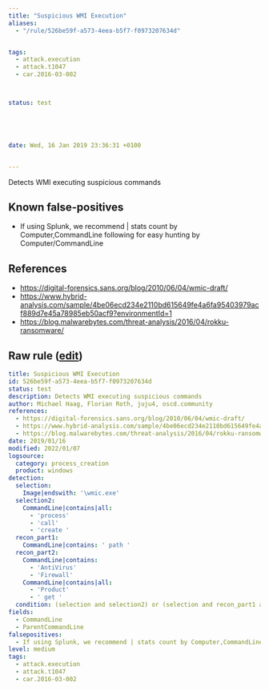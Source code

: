 ```yaml
---
title: "Suspicious WMI Execution"
aliases:
  - "/rule/526be59f-a573-4eea-b5f7-f0973207634d"


tags:
  - attack.execution
  - attack.t1047
  - car.2016-03-002



status: test





date: Wed, 16 Jan 2019 23:36:31 +0100


---
```


Detects WMI executing suspicious commands

<!--more-->


## Known false-positives

* If using Splunk, we recommend | stats count by Computer,CommandLine following for easy hunting by Computer/CommandLine



## References

* https://digital-forensics.sans.org/blog/2010/06/04/wmic-draft/
* https://www.hybrid-analysis.com/sample/4be06ecd234e2110bd615649fe4a6fa95403979acf889d7e45a78985eb50acf9?environmentId=1
* https://blog.malwarebytes.com/threat-analysis/2016/04/rokku-ransomware/


## Raw rule ([edit](https://github.com/SigmaHQ/sigma/edit/master/rules/windows/process_creation/proc_creation_win_susp_wmi_execution.yml))
```yaml
title: Suspicious WMI Execution
id: 526be59f-a573-4eea-b5f7-f0973207634d
status: test
description: Detects WMI executing suspicious commands
author: Michael Haag, Florian Roth, juju4, oscd.community
references:
  - https://digital-forensics.sans.org/blog/2010/06/04/wmic-draft/
  - https://www.hybrid-analysis.com/sample/4be06ecd234e2110bd615649fe4a6fa95403979acf889d7e45a78985eb50acf9?environmentId=1
  - https://blog.malwarebytes.com/threat-analysis/2016/04/rokku-ransomware/
date: 2019/01/16
modified: 2022/01/07
logsource:
  category: process_creation
  product: windows
detection:
  selection:
    Image|endswith: '\wmic.exe'
  selection2:
    CommandLine|contains|all:
      - 'process'
      - 'call'
      - 'create '
  recon_part1:
    CommandLine|contains: ' path '
  recon_part2:
    CommandLine|contains:
      - 'AntiVirus'
      - 'Firewall'
    CommandLine|contains|all:
      - 'Product'
      - ' get '
  condition: (selection and selection2) or (selection and recon_part1 and recon_part2)
fields:
  - CommandLine
  - ParentCommandLine
falsepositives:
  - If using Splunk, we recommend | stats count by Computer,CommandLine following for easy hunting by Computer/CommandLine
level: medium
tags:
  - attack.execution
  - attack.t1047
  - car.2016-03-002

```

